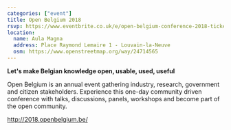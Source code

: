 ```yaml
---
categories: ["event"]
title: Open Belgium 2018
rsvp: https://www.eventbrite.co.uk/e/open-belgium-conference-2018-tickets-39868349306?aff=OpenBelgiumWebsite1
location:
  name: Aula Magna
  address: Place Raymond Lemaire 1 - Louvain-la-Neuve
  osm: https://www.openstreetmap.org/way/24714565
---
```


**Let's make Belgian knowledge open, usable, used, useful**

Open Belgium is an annual event gathering industry, research, government and citizen stakeholders. Experience this one-day community driven conference with talks, discussions, panels, workshops and become part of the open community.

<http://2018.openbelgium.be/>
